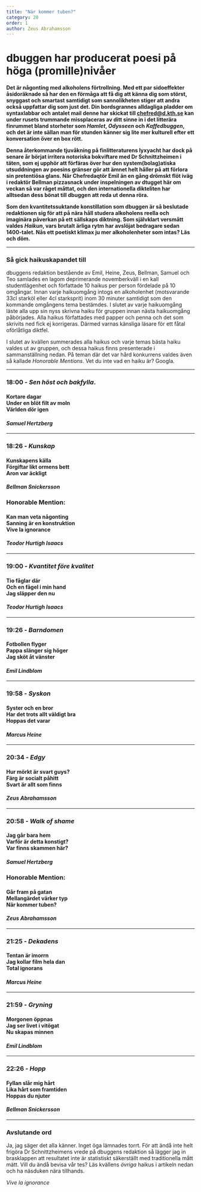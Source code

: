 ```yaml
---
title: "När kommer tuben?"
category: 20
order: 1
author: Zeus Abrahamsson
---
```

# dbuggen har producerat poesi på höga (promille)nivåer

**Det är någonting med alkoholens förtrollning. Med ett par sidoeffekter åsidoräknade så har den en förmåga att få dig att känna dig som störst, snyggast och smartast samtidigt som sannolikheten stiger att andra också uppfattar dig som just det. Din bordsgrannes alldagliga pladder om syntaxlabbar och antalet mail denne har skickat till chefred@d.kth.se kan under rusets trummande missplaceras av ditt sinne in i det litterära finrummet bland storheter som _Hamlet_, _Odysseen_ och _Kaffedbuggen_, och det är inte sällan man för stunden känner sig lite mer kulturell efter ett konversation över en box rött.**

**Denna återkommande tjuvåkning på finlitteraturens lyxyacht har dock på senare år börjat irritera notoriska bokviftare med Dr Schnittzheimen i täten, som ej upphör att förfäras över hur den system(bolag)atiska utsuddningen av poesins gränser gör att ämnet helt håller på att förlora sin pretentiösa glans. När Chefredaqtör Emil än en gång drömskt flöt iväg i redaktör Bellman pizzasnack under inspelningen av dtugget här om veckan så var råget måttat, och den internationella dikteliten har alltsedan dess bönat till dbuggen att reda ut denna röra.**

**Som den kvantitetssuktande konstillation som dbuggen är så beslutade redaktionen sig för att på nära håll studera alkoholens reella och imaginära påverkan på ett sällskaps diktning. Som självklart versmått valdes _Haikun_, vars brutalt ärliga rytm har avslöjat bedragare sedan 1400-talet. Nås ett poetiskt klimax ju mer alkoholenheter som intas? Läs och döm.**

------

### Så gick haikuskapandet till

dbuggens redaktion bestående av Emil, Heine, Zeus, Bellman, Samuel och Teo samlades en lagom deprimerande novemberkväll i en kall studentlägenhet och författade 10 haikus per person fördelade på 10 omgångar. Innan varje haikuomgång intogs en alkoholenhet (motsvarande 33cl starköl eller 4cl starksprit) inom 30 minuter samtidigt som den kommande omgångens tema bestämdes. I slutet av varje haikuomgång läste alla upp sin nyss skrivna haiku för gruppen innan nästa haikuomgång påbörjades. Alla haikus författades med papper och penna och det som skrivits ned fick ej korrigeras. Därmed varnas känsliga läsare för ett fåtal oförlåtliga diktfel.

I slutet av kvällen summerades alla haikus och varje temas bästa haiku valdes ut av gruppen, och dessa haikus finns presenterade i sammanställning nedan. På teman där det var hård konkurrens valdes även så kallade _Honorable Mentions_. Vet du inte vad en haiku är? Googla.

------

### 18:00 - _Sen höst och bakfylla_.

#### Kortare dagar<br/>Under en blöt filt av moln<br/> Världen dör igen<br/>

#### _Samuel Hertzberg_

------

### 18:26 - _Kunskap_

#### Kunskapens källa<br/>Förgiftar likt ormens bett<br/>Aron var äckligt

#### _Bellman Snickersson_

### Honorable Mention:
#### Kan man veta någonting<br/>Sanning är en konstruktion<br/>Vive la ignorance

#### _Teodor Hurtigh Isaacs_

------

### 19:00 - _Kvantitet före kvalitet_

#### Tio fåglar där <br/> Och en fågel i min hand <br/> Jag släpper den nu

#### _Teodor Hurtigh Isaacs_

------

### 19:26 - _Barndomen_

#### Fotbollen flyger <br/> Pappa slänger sig höger <br/> Jag sköt åt vänster

#### _Emil Lindblom_

------

### 19:58 - _Syskon_

#### Syster och en bror <br/> Har det trots allt väldigt bra <br/> Hoppas det varar

#### _Marcus Heine_

------

### 20:34 - _Edgy_

#### Hur mörkt är svart guys? <br/> Färg är socialt påhitt <br/> Svart är allt som finns

#### _Zeus Abrahamsson_

------

### 20:58 - _Walk of shame_

#### Jag går bara hem <br/> Varför är detta konstigt? <br/> Var finns skammen här?

#### _Samuel Hertzberg_

### Honorable Mention:
#### Går fram på gatan <br/> Mellangärdet värker typ <br/> När kommer tuben?

#### _Zeus Abrahamsson_

------

### 21:25 - _Dekadens_

#### Tentan är imorrn <br/> Jag kollar film hela dan <br/> Total ignorans

#### _Marcus Heine_

------

### 21:59 - _Gryning_

#### Morgonen öppnas <br/> Jag ser livet i vitögat <br/> Nu skapas minnen

#### _Emil Lindblom_

------

### 22:26 - _Hopp_

#### Fyllan slår mig hårt <br/> Lika hårt som framtiden <br/> Hoppas du njuter

#### _Bellman Snickersson_

------

### Avslutande ord

Ja, jag säger det alla känner. Inget öga lämnades torrt. För att ändå inte helt frigöra Dr Schnittzheimens vrede på dbuggens redaktion så lägger jag in brasklappen att resultatet inte är statistiskt säkerställt med traditionella mått mätt. Vill du ändå bevisa vår tes? Läs kvällens _övriga_ haikus i artikeln nedan och ha näsduken nära tillhands.

_Vive la ignorance_
